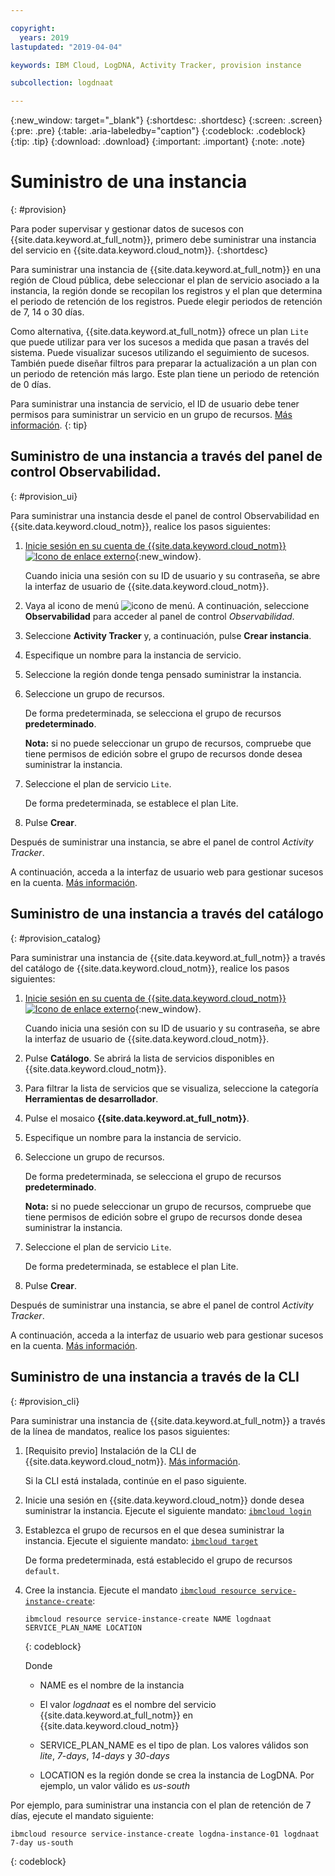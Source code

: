 ```yaml
---

copyright:
  years: 2019
lastupdated: "2019-04-04"

keywords: IBM Cloud, LogDNA, Activity Tracker, provision instance

subcollection: logdnaat

---
```


{:new_window: target="_blank"}
{:shortdesc: .shortdesc}
{:screen: .screen}
{:pre: .pre}
{:table: .aria-labeledby="caption"}
{:codeblock: .codeblock}
{:tip: .tip}
{:download: .download}
{:important: .important}
{:note: .note}

# Suministro de una instancia
{: #provision}

Para poder supervisar y gestionar datos de sucesos con {{site.data.keyword.at_full_notm}}, primero debe suministrar una instancia del servicio en {{site.data.keyword.cloud_notm}}.
{:shortdesc}

Para suministrar una instancia de {{site.data.keyword.at_full_notm}} en una región de Cloud pública, debe seleccionar el plan de servicio asociado a la instancia, la región donde se recopilan los registros y el plan que determina el periodo de retención de los registros. Puede elegir periodos de retención de 7, 14 o 30 días.

Como alternativa, {{site.data.keyword.at_full_notm}} ofrece un plan `Lite` que puede utilizar para ver los sucesos a medida que pasan a través del sistema. Puede visualizar sucesos utilizando el seguimiento de sucesos. También puede diseñar filtros para preparar la actualización a un plan con un periodo de retención más largo. Este plan tiene un periodo de retención de 0 días.

Para suministrar una instancia de servicio, el ID de usuario debe tener permisos para suministrar un servicio en un grupo de recursos. [Más información](/docs/services/Activity-Tracker-with-LogDNA?topic=logdnaat-iam#groups).
{: tip}


## Suministro de una instancia a través del panel de control Observabilidad.
{: #provision_ui}

Para suministrar una instancia desde el panel de control Observabilidad en {{site.data.keyword.cloud_notm}}, realice los pasos siguientes:

1. [Inicie sesión en su cuenta de {{site.data.keyword.cloud_notm}} ![Icono de enlace externo](../../icons/launch-glyph.svg "Icono de enlace externo")](https://cloud.ibm.com/login){:new_window}.

	Cuando inicia una sesión con su ID de usuario y su contraseña, se abre la interfaz de usuario de {{site.data.keyword.cloud_notm}}.

2. Vaya al icono de menú ![icono de menú](../../icons/icon_hamburger.svg). A continuación, seleccione **Observabilidad** para acceder al panel de control *Observabilidad*.

3. Seleccione **Activity Tracker** y, a continuación, pulse **Crear instancia**. 

4. Especifique un nombre para la instancia de servicio.

5. Seleccione la región donde tenga pensado suministrar la instancia.

6. Seleccione un grupo de recursos. 

    De forma predeterminada, se selecciona el grupo de recursos **predeterminado**.

    **Nota:** si no puede seleccionar un grupo de recursos, compruebe que tiene permisos de edición sobre el grupo de recursos donde desea suministrar la instancia.

7. Seleccione el plan de servicio `Lite`. 

    De forma predeterminada, se establece el plan Lite.

8. Pulse **Crear**.

Después de suministrar una instancia, se abre el panel de control *Activity Tracker*. 

A continuación, acceda a la interfaz de usuario web para gestionar sucesos en la cuenta. [Más información](/docs/services/Activity-Tracker-with-LogDNA?topic=logdnaat-view_events.md#view_events.md).



## Suministro de una instancia a través del catálogo
{: #provision_catalog}

Para suministrar una instancia de {{site.data.keyword.at_full_notm}} a través del catálogo de {{site.data.keyword.cloud_notm}}, realice los pasos siguientes:

1. [Inicie sesión en su cuenta de {{site.data.keyword.cloud_notm}} ![Icono de enlace externo](../../icons/launch-glyph.svg "Icono de enlace externo")](https://cloud.ibm.com/login){:new_window}.

	Cuando inicia una sesión con su ID de usuario y su contraseña, se abre la interfaz de usuario de {{site.data.keyword.cloud_notm}}.

2. Pulse **Catálogo**. Se abrirá la lista de servicios disponibles en {{site.data.keyword.cloud_notm}}.

3. Para filtrar la lista de servicios que se visualiza, seleccione la categoría **Herramientas de desarrollador**.

4. Pulse el mosaico **{{site.data.keyword.at_full_notm}}**. 

5. Especifique un nombre para la instancia de servicio.

6. Seleccione un grupo de recursos. 

    De forma predeterminada, se selecciona el grupo de recursos **predeterminado**.

    **Nota:** si no puede seleccionar un grupo de recursos, compruebe que tiene permisos de edición sobre el grupo de recursos donde desea suministrar la instancia.

7. Seleccione el plan de servicio `Lite`. 

    De forma predeterminada, se establece el plan Lite.

8. Pulse **Crear**.

Después de suministrar una instancia, se abre el panel de control *Activity Tracker*. 

A continuación, acceda a la interfaz de usuario web para gestionar sucesos en la cuenta. [Más información](/docs/services/Activity-Tracker-with-LogDNA?topic=logdnaat-launch#launch).


## Suministro de una instancia a través de la CLI
{: #provision_cli}

Para suministrar una instancia de {{site.data.keyword.at_full_notm}} a través de la línea de mandatos, realice los pasos siguientes:

1. [Requisito previo] Instalación de la CLI de {{site.data.keyword.cloud_notm}}. [Más información](/docs/cli?topic=cloud-cli-ibmcloud-cli#ibmcloud-cli).

   Si la CLI está instalada, continúe en el paso siguiente.

2. Inicie una sesión en {{site.data.keyword.cloud_notm}} donde desea suministrar la instancia. Ejecute el siguiente mandato: [`ibmcloud login`](/docs/cli/reference/ibmcloud?topic=cloud-cli-ibmcloud_cli#ibmcloud_login)

3. Establezca el grupo de recursos en el que desea suministrar la instancia. Ejecute el siguiente mandato: [`ibmcloud target`](/docs/cli/reference/ibmcloud?topic=cloud-cli-ibmcloud_cli#ibmcloud_target)

    De forma predeterminada, está establecido el grupo de recursos `default`.

4. Cree la instancia. Ejecute el mandato [`ibmcloud resource service-instance-create`](/docs/cli/reference/ibmcloud?topic=cloud-cli-ibmcloud_commands_resource#ibmcloud_resource_service_instance_create):

    ```
    ibmcloud resource service-instance-create NAME logdnaat SERVICE_PLAN_NAME LOCATION
    ```
    {: codeblock}

    Donde

    * NAME es el nombre de la instancia

    * El valor *logdnaat* es el nombre del servicio {{site.data.keyword.at_full_notm}} en {{site.data.keyword.cloud_notm}}

    * SERVICE_PLAN_NAME es el tipo de plan. Los valores válidos son *lite*, *7-days*, *14-days* y *30-days*
    
    * LOCATION es la región donde se crea la instancia de LogDNA. Por ejemplo, un valor válido es *us-south*

    
Por ejemplo, para suministrar una instancia con el plan de retención de 7 días, ejecute el mandato siguiente:

```
ibmcloud resource service-instance-create logdna-instance-01 logdnaat 7-day us-south
```
{: codeblock}



